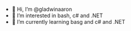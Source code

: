- 👋 Hi, I’m @gladwinaaron
- 👀 I’m interested in bash, c# and .NET
- 🌱 I’m currently learning basg and c# and .NET


<!---
gladwinaaron/gladwinaaron is a ✨ special ✨ repository because its `README.md` (this file) appears on your GitHub profile.
You can click the Preview link to take a look at your changes.
--->
